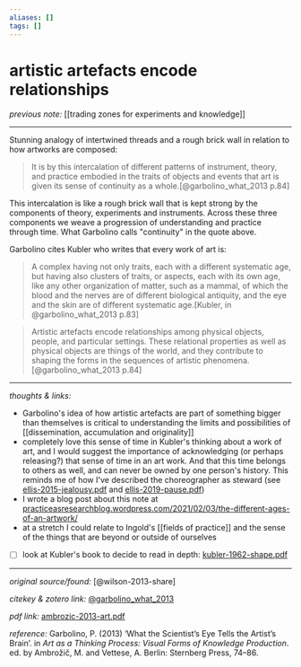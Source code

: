 ```yaml
---
aliases: []
tags: []
---
```


# artistic artefacts encode relationships

_previous note:_ [[trading zones for experiments and knowledge]]

---

Stunning analogy of intertwined threads and a rough brick wall in relation to how artworks are composed:

>It is by this intercalation of different patterns of instrument, theory, and practice embodied in the traits of objects and events that art is given its sense of continuity as a whole.[@garbolino_what_2013 p.84]

This intercalation is like a rough brick wall that is kept strong by the components of theory, experiments and instruments. Across these three components we weave a progression of understanding and practice through time. What Garbolino calls "continuity" in the quote above. 

Garbolino cites Kubler who writes that every work of art is:

>A complex having not only traits, each with a different systematic age, but having also clusters of traits, or aspects, each with its own age, like any other organization of matter, such as a mammal, of which the blood and the nerves are of different biological antiquity, and the eye and the skin are of different systematic age.[Kubler, in @garbolino_what_2013 p.83]

>Artistic artefacts encode relationships among physical objects, people, and particular settings. These relational properties as well as physical objects are things of the world, and they contribute to shaping the forms in the sequences of artistic phenomena.[@garbolino_what_2013 p.84]


---

_thoughts & links:_

- Garbolino's idea of how artistic artefacts are part of something bigger than themselves is critical to understanding the limits and possibilities of [[dissemination, accumulation and originality]]
- completely love this sense of time in Kubler's thinking about a work of art, and I would suggest the importance of acknowledging (or perhaps releasing?) that sense of time in an art work. And that this time belongs to others as well, and can never be owned by one person's history. This reminds me of how I've described the choreographer as steward (see [ellis-2015-jealousy.pdf]([ellis-2015-jealousy.pdf](hook://file/uT1LUEAJt?p=RHJvcGJveC9iaWJsaW9ncmFwaHkgcGRmcw==&n=ellis-2015-jealousy.pdf)) and [ellis-2019-pause.pdf]([ellis-2019-pause.pdf](hook://file/uT1QQvcSq?p=RHJvcGJveC9iaWJsaW9ncmFwaHkgcGRmcw==&n=ellis-2019-pause.pdf)))
-  I wrote a blog post about this note at [practiceasresearchblog.wordpress.com/2021/02/03/the-different-ages-of-an-artwork/](https://practiceasresearchblog.wordpress.com/2021/02/03/the-different-ages-of-an-artwork/)
-  at a stretch I could relate to Ingold's [[fields of practice]] and the sense of the things that are beyond or outside of ourselves

- [ ] look at Kubler's book to decide to read in depth: [kubler-1962-shape.pdf](hook://file/y8OERC3VT?p=MjAyMDA3MTQgLSBkb2NzIHRvIHByb2Nlc3MvcGFyIGFuZF9vciBrbm93bGVkZ2U=&n=kubler-1962-shape.pdf)

---

_original source/found:_ [@wilson-2013-share]

_citekey & zotero link:_ [@garbolino_what_2013](zotero://select/items/1_XA59N38Y)

_pdf link:_ [ambrozic-2013-art.pdf]([ambrozic-2013-art.pdf](hook://file/uQMk7HDbi?p=QWN0aW9uLzIwMjAwNzE0IC0gZG9jcyB0byBwcm9jZXNz&n=ambrozic-2013-art.pdf))

_reference:_ Garbolino, P. (2013) ‘What the Scientist’s Eye Tells the Artist’s Brain’. in _Art as a Thinking Process: Visual Forms of Knowledge Production_. ed. by Ambrožič, M. and Vettese, A. Berlin: Sternberg Press, 74–86.


